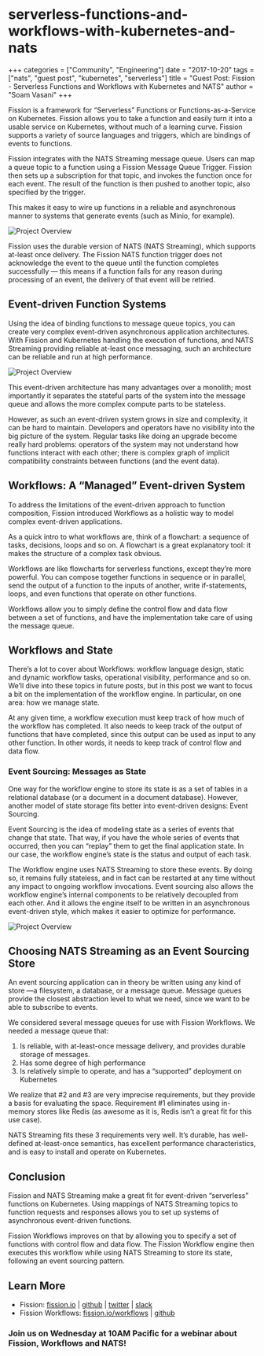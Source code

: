 # serverless-functions-and-workflows-with-kubernetes-and-nats

+++ categories = \["Community", "Engineering"\] date = "2017-10-20" tags = \["nats", "guest post", "kubernetes", "serverless"\] title = "Guest Post: Fission - Serverless Functions and Workflows with Kubernetes and NATS" author = "Soam Vasani" +++

Fission is a framework for “Serverless” Functions or Functions-as-a-Service on Kubernetes. Fission allows you to take a function and easily turn it into a usable service on Kubernetes, without much of a learning curve. Fission supports a variety of source languages and triggers, which are bindings of events to functions.

Fission integrates with the NATS Streaming message queue. Users can map a queue topic to a function using a Fission Message Queue Trigger. Fission then sets up a subscription for that topic, and invokes the function once for each event. The result of the function is then pushed to another topic, also specified by the trigger.

This makes it easy to wire up functions in a reliable and asynchronous manner to systems that generate events \(such as Minio, for example\).

![Project Overview](https://github.com/nats-io/nats-site/tree/c42c46a7c6b8669e66e28419887d2f8dd29aa502/img/blog/serverless-functions-and-workflows-with-kubernetes-and-nats/01.png)

Fission uses the durable version of NATS \(NATS Streaming\), which supports at-least once delivery. The Fission NATS function trigger does not acknowledge the event to the queue until the function completes successfully — this means if a function fails for any reason during processing of an event, the delivery of that event will be retried.

## Event-driven Function Systems

Using the idea of binding functions to message queue topics, you can create very complex event-driven asynchronous application architectures. With Fission and Kubernetes handling the execution of functions, and NATS Streaming providing reliable at-least once messaging, such an architecture can be reliable and run at high performance.

![Project Overview](https://github.com/nats-io/nats-site/tree/c42c46a7c6b8669e66e28419887d2f8dd29aa502/img/blog/serverless-functions-and-workflows-with-kubernetes-and-nats/02.png)

This event-driven architecture has many advantages over a monolith; most importantly it separates the stateful parts of the system into the message queue and allows the more complex compute parts to be stateless.

However, as such an event-driven system grows in size and complexity, it can be hard to maintain. Developers and operators have no visibility into the big picture of the system. Regular tasks like doing an upgrade become really hard problems: operators of the system may not understand how functions interact with each other; there is complex graph of implicit compatibility constraints between functions \(and the event data\).

## Workflows: A “Managed” Event-driven System

To address the limitations of the event-driven approach to function composition, Fission introduced Workflows as a holistic way to model complex event-driven applications.

As a quick intro to what workflows are, think of a flowchart: a sequence of tasks, decisions, loops and so on. A flowchart is a great explanatory tool: it makes the structure of a complex task obvious.

Workflows are like flowcharts for serverless functions, except they’re more powerful. You can compose together functions in sequence or in parallel, send the output of a function to the inputs of another, write if-statements, loops, and even functions that operate on other functions.

Workflows allow you to simply define the control flow and data flow between a set of functions, and have the implementation take care of using the message queue.

## Workflows and State

There’s a lot to cover about Workflows: workflow language design, static and dynamic workflow tasks, operational visibility, performance and so on. We’ll dive into these topics in future posts, but in this post we want to focus a bit on the implementation of the workflow engine. In particular, on one area: how we manage state.

At any given time, a workflow execution must keep track of how much of the workflow has completed. It also needs to keep track of the output of functions that have completed, since this output can be used as input to any other function. In other words, it needs to keep track of control flow and data flow.

### Event Sourcing: Messages as State

One way for the workflow engine to store its state is as a set of tables in a relational database \(or a document in a document database\). However, another model of state storage fits better into event-driven designs: Event Sourcing.

Event Sourcing is the idea of modeling state as a series of events that change that state. That way, if you have the whole series of events that occurred, then you can “replay” them to get the final application state. In our case, the workflow engine’s state is the status and output of each task.

The Workflow engine uses NATS Streaming to store these events. By doing so, it remains fully stateless, and in fact can be restarted at any time without any impact to ongoing workflow invocations. Event sourcing also allows the workflow engine’s internal components to be relatively decoupled from each other. And it allows the engine itself to be written in an asynchronous event-driven style, which makes it easier to optimize for performance.

![Project Overview](https://github.com/nats-io/nats-site/tree/c42c46a7c6b8669e66e28419887d2f8dd29aa502/img/blog/serverless-functions-and-workflows-with-kubernetes-and-nats/03.png)

## Choosing NATS Streaming as an Event Sourcing Store

An event sourcing application can in theory be written using any kind of store —a filesystem, a database, or a message queue. Message queues provide the closest abstraction level to what we need, since we want to be able to subscribe to events.

We considered several message queues for use with Fission Workflows. We needed a message queue that:

1. Is reliable, with at-least-once message delivery, and provides durable storage of messages.
2. Has some degree of high performance
3. Is relatively simple to operate, and has a “supported” deployment on Kubernetes

We realize that \#2 and \#3 are very imprecise requirements, but they provide a basis for evaluating the space. Requirement \#1 eliminates using in-memory stores like Redis \(as awesome as it is, Redis isn’t a great fit for this use case\).

NATS Streaming fits these 3 requirements very well. It’s durable, has well-defined at-least-once semantics, has excellent performance characteristics, and is easy to install and operate on Kubernetes.

## Conclusion

Fission and NATS Streaming make a great fit for event-driven “serverless” functions on Kubernetes. Using mappings of NATS Streaming topics to function requests and responses allows you to set up systems of asynchronous event-driven functions.

Fission Workflows improves on that by allowing you to specify a set of functions with control flow and data flow. The Fission Workflow engine then executes this workflow while using NATS Streaming to store its state, following an event sourcing pattern.

## Learn More

* Fission: [fission.io](https://medium.com/r/?url=http%3A%2F%2Ffission.io) \| [github](https://medium.com/r/?url=http%3A%2F%2Fgithub.com%2Ffission%2Ffission) \| [twitter](https://medium.com/r/?url=https%3A%2F%2Ftwitter.com%2Ffissionio) \| [slack](https://medium.com/r/?url=http%3A%2F%2Fslack.fission.io)
* Fission Workflows: [fission.io/workflows](https://medium.com/r/?url=http%3A%2F%2Ffission.io%2Fworkflows) \| [github](https://medium.com/r/?url=http%3A%2F%2Fgithub.com%2Ffission%2Ffission-workflows)

### Join us on Wednesday at 10AM Pacific for a webinar about Fission, Workflows and NATS!

